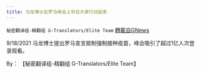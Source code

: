 ```yaml
---
title: 马龙博士在罗马峰会上号召大家行动起来
---
```

`秘密翻译组-精翻组 G-Translators/Elite Team` [轉載自GNews](https://gnews.org/zh-hans/1551512/)

9/18/2021 马龙博士提出罗马宣言抵制强制接种疫苗，峰会吸引了超过1亿人次登录观看。

By： 【秘密翻译组-精翻组 G-Translators/Elite Team】
